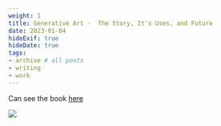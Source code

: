 ```yaml
---
weight: 1
title: Generative Art -  The Story, It's Uses, and Future 
date: 2023-01-04
hideExif: true
hideDate: true
tags:
- archive # all posts
- writing
- work
---
```


Can see the book [here](https://cbayes.gitbook.io/generative-art-the-story-its-uses-and-future/part-1-history/1970s)

![](https://live.staticflickr.com/65535/53406092770_c09004c823_o_d.gif)
